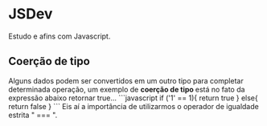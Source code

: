 # JSDev
Estudo e afins com Javascript.

<h2> Coerção de tipo </h2>
Alguns dados podem ser convertidos em um outro tipo para completar determinada operação, um exemplo de <strong> coerção de tipo </strong> está no fato da expressão abaixo retornar true...
```javascript
  if ('1' == 1){
    return true
  } else{
    return false
  }
```
Eis aí a importância de utilizarmos o operador de igualdade estrita " === ".
